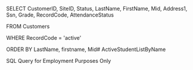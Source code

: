SELECT CustomerID, SiteID, Status, LastName, FirstName, Mid, Address1, Ssn, Grade, RecordCode, AttendanceStatus

FROM Customers

WHERE RecordCode  = 'active'

ORDER BY LastName, firstname, Mid# ActiveStudentListByName

SQL Query for Employment Purposes Only
